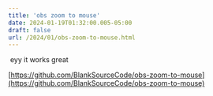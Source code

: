 ```yaml
---
title: 'obs zoom to mouse'
date: 2024-01-19T01:32:00.005-05:00
draft: false
url: /2024/01/obs-zoom-to-mouse.html
---
```


 eyy it works great

  

[https://github.com/BlankSourceCode/obs-zoom-to-mouse](https://github.com/BlankSourceCode/obs-zoom-to-mouse)